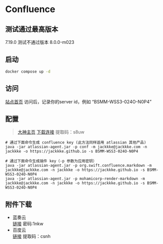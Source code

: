 # Confluence

## 测试通过最高版本
7.19.0
测试不通过版本 8.0.0-m023

## 启动
```cmd
docker compose up -d
```

## 访问
[站点首页](http://localhost:18090)
访问后，记录你的server id，例如 “BSMM-WSS3-024O-N0P4”

## 配置
> [大神主页](https://zhile.io/2018/12/20/atlassian-license-crack.html)
> [下载连接](https://pan.baidu.com/s/1-hdPFmIEb7yD5S9M7nXMGg) 提取码：s8uw
```shell
# 通过下面命令生成 confluence key (此方法同样适用 atlassian 其他产品)
java -jar atlassian-agent.jar -p conf -m jackkke@jackkke.com -n jackkke -o https://jackkke.github.io -s BSMM-WSS3-024O-N0P4

# 通过下面命令生成插件 key（-p 参数为应用密钥）
java -jar atlassian-agent.jar -p org.swift.confluence.markdown -m jackkke@jackkke.com -n jackkke -o https://jackkke.github.io -s BSMM-WSS3-024O-N0P4
java -jar atlassian-agent.jar -p mohamicorp-render-markdown -m jackkke@jackkke.com -n jackkke -o https://jackkke.github.io -s BSMM-WSS3-024O-N0P4

```

## 附件下载
* 蓝奏云  
[链接](https://jackkke.lanzouv.com/b03p772sd) 密码:1nkw  
* 百度云  
[链接](https://pan.baidu.com/s/1PbiHbIvlmxSsMdOXyceNQQ) 提取码：csnh